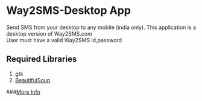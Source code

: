 Way2SMS-Desktop App
=======

Send SMS from your desktop to any mobile (india only). 
This application is a desktop version of Way2SMS.com   
User must have a valid Way2SMS id,password

Required Libraries
------
1. gtk
2. [BeautifulSoup](http://www.crummy.com/software/BeautifulSoup/)


###[More Info](http://akash0x53.github.com/blog/2012/12/29/send-sms-from-your-desktop/)






